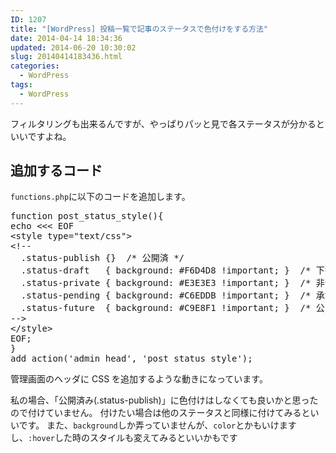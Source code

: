 ```yaml
---
ID: 1207
title: "[WordPress] 投稿一覧で記事のステータスで色付けをする方法"
date: 2014-04-14 18:34:36
updated: 2014-06-20 10:30:02
slug: 20140414183436.html
categories:
  - WordPress
tags:
  - WordPress
---
```


フィルタリングも出来るんですが、やっぱりパッと見で各ステータスが分かるといいですよね。

<!--more-->
<h2>追加するコード</h2>
<code>functions.php</code>に以下のコードを追加します。
<pre class="linenums php">function post_status_style(){
echo &lt;&lt;&lt; EOF
&lt;style type=&quot;text/css&quot;&gt;
&lt;!--
  .status-publish {}  /* 公開済 */
  .status-draft   { background: #F6D4D8 !important; }  /* 下書き */
  .status-private { background: #E3E3E3 !important; }  /* 非公開 */
  .status-pending { background: #C6EDDB !important; }  /* 承認待ち */
  .status-future  { background: #C9E8F1 !important; }  /* 公開予約済 */
--&gt;
&lt;/style&gt;
EOF;
}
add_action(&#039;admin_head&#039;, &#039;post_status_style&#039;);</pre>

管理画面のヘッダに CSS を追加するような動きになっています。

私の場合、「公開済み(.status-publish)」に色付けはしなくても良いかと思ったので付けていません。
付けたい場合は他のステータスと同様に付けてみるといいです。
また、<code>background</code>しか弄っていませんが、<code>color</code>とかもいけますし、<code>:hover</code>した時のスタイルも変えてみるといいかもです
